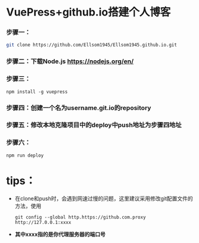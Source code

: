 # VuePress+github.io搭建个人博客

### 步骤一：

```sh
git clone https://github.com/Ellsom1945/Ellsom1945.github.io.git
```



### 步骤二：下载Node.js <https://nodejs.org/en/>

### 步骤三：

```shell
npm install -g vuepress
```



### 步骤四：创建一个名为username.git.io的repository

### 步骤五：修改本地克隆项目中的deploy中push地址为步骤四地址

###  步骤六：

```shell
npm run deploy
```

# tips：

* 在clone和push时，会遇到网速过慢的问题，这里建议采用修改git配置文件的方法，使用

  ```shell
  git config --global http.https://github.com.proxy http://127.0.0.1:xxxx
  ```

* **其中xxxx指的是你代理服务器的端口号**

 
